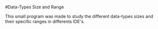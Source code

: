 #Data-Types Size and Range

This small program was made to study the different data-types sizes and their specific ranges in differents IDE's.
